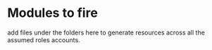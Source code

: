 # Modules to fire

add files under the folders here to generate resources across all the assumed roles accounts. 
